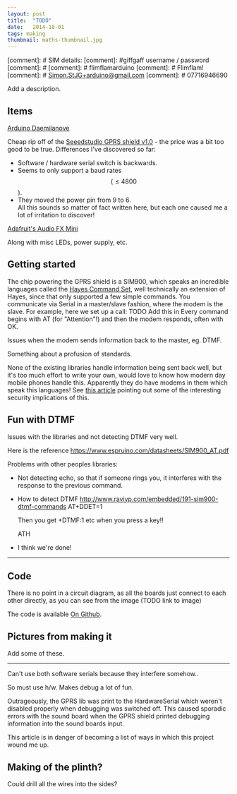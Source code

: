 ```yaml
---
layout: post
title:  "TODO"
date:   2014-10-01
tags: making
thumbnail: maths-thumbnail.jpg
---
```


[comment]: # SIM details:
[comment]: #giffgaff username / password
[comment]: # 
[comment]: #  flimflamarduino
[comment]: #  Flimflam!
[comment]: #  Simon.StJG+arduino@gmail.com
[comment]: #  07716946690

Add a description.

## Items ##

[Arduino Daemilanove](https://www.arduino.cc/en/Main/ArduinoBoardDuemilanove)

Cheap rip off of the [Seeedstudio GPRS shield v1.0](http://wiki.seeed.cc/GPRS_Shield_v1.0/) - the price was a bit too good to be true.  Differences I've discovered so far: 
* Software / hardware serial switch is backwards.
* Seems to only support a baud rates $$( \le 4800 $$).
* They moved the power pin from 9 to 6.  
All this sounds so matter of fact written here, but each one caused me a lot of irritation to discover!  

[Adafruit's Audio FX Mini](https://www.adafruit.com/product/2341) 

Along with misc LEDs, power supply, etc.

## Getting started ##

The chip powering the GPRS shield is a SIM900, which speaks an incredible languages called the [Hayes Command Set](https://en.wikipedia.org/wiki/Hayes_command_set), well technically an extension of Hayes, since that only supported a few simple commands.  You communicate via Serial in a master/slave fashion, where the modem is the slave.  For example, here we set up a call:
 TODO Add this in
Every command begins with AT (for "Attention"!) and then the modem responds, often with OK.

Issues when the modem sends information back to the master, eg. DTMF.

Something about a profusion of standards.

None of the existing libraries handle information being sent back well, but it's too much effort to write your own, would love to know how modern day mobile phones handle this.  Apparently they do have modems in them which speak this languages!  See [this article](http://www.osnews.com/story/27416/The_second_operating_system_hiding_in_every_mobile_phone) pointing out some of the interesting security implications of this.

## Fun with DTMF ##

Issues with the libraries and not detecting DTMF very well.

Here is the reference https://www.espruino.com/datasheets/SIM900_AT.pdf

Problems with other peoples libraries:
 - Not detecting echo, so that if someone rings you, it interferes with the response to the previous command.

 - How to detect DTMF http://www.raviyp.com/embedded/191-sim900-dtmf-commands
    AT+DDET=1

      Then you get +DTMF:1 etc when you press a key!!

    ATH 

 - I think we're done!

 ----------------

## Code ## 

There is no point in a circuit diagram, as all the boards just connect to each other directly, as you can see from the image (TODO link to image)  

The code is available [On Github](https://github.com/SimonStJG/magic-phone).  


## Pictures from making it ##


Add some of these.



-----

Can't use both software serials because they interfere somehow..

So must use h/w.  Makes debug a lot of fun.

Outrageously, the GPRS lib was print to the HardwareSerial which weren't disabled properly when debugging was switched off.  This caused sporadic errors with the sound board when the GPRS shield printed debugging  information into the sound boards input.  

This article is in danger of becoming a list of ways in which this project wound me up.


## Making of the plinth? ##

Could drill all the wires into the sides?